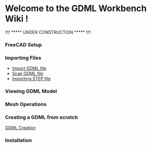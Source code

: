 # Welcome to the GDML Workbench Wiki !

!!!! ***** UNDER CONSTRUCTION ***** !!!!

### FreeCAD Setup

### Importing Files

* [Import GDML file](https//github.com/KeithSloan/GDML/wiki/import.md)
* [Scan GDML file](https//github.com/KeithSloan/GDML/wiki/scan.md)
* [Importing STEP file](https//github.com/KeithSloan/GDML/wiki/importSTEP.md)

### Viewing GDML Model

### Mesh Operations

### Creating a GDML from scratch

[GDML Creation](https//github.com/KeithSloan/GDML/wiki/creation.md)



### Installation
